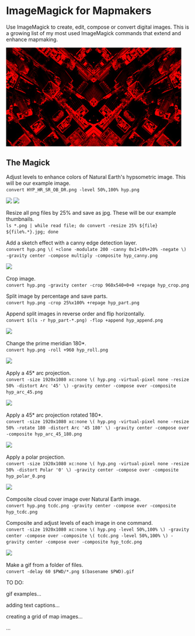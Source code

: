 # ImageMagick for Mapmakers

Use ImageMagick to create, edit, compose or convert digital images. This is a growing list of my most used ImageMagick commands that extend and enhance mapmaking.

<img src="images/newyork.jpg"/>

## The Magick

Adjust levels to enhance colors of Natural Earth's hypsometric image. This will be our example image.  
```convert HYP_HR_SR_OB_DR.png -level 50%,100% hyp.png```

<img src="images/HYP_HR_SR_OB_DR.jpg"/>
<img src="images/hyp.jpg"/>

Resize all png files by 25% and save as jpg. These will be our example thumbnails.  
```ls *.png | while read file; do convert -resize 25% ${file} ${file%.*}.jpg; done```

Add a sketch effect with a canny edge detection layer.  
```convert hyp.png \( +clone -modulate 200 -canny 0x1+10%+20% -negate \) -gravity center -compose multiply -composite hyp_canny.png```

<img src="images/hyp_canny.jpg"/>

Crop image.  
```convert hyp.png -gravity center -crop 960x540+0+0 +repage hyp_crop.png```

Split image by percentage and save parts.  
```convert hyp.png -crop 25%x100% +repage hyp_part.png```

Append split images in reverse order and flip horizontally.  
```convert $(ls -r hyp_part-*.png) -flop +append hyp_append.png```

<img src="images/hyp_append.jpg"/>

Change the prime meridian 180*.  
```convert hyp.png -roll +960 hyp_roll.png```

<img src="images/hyp_roll.jpg"/>

Apply a 45* arc projection.  
```convert -size 1920x1080 xc:none \( hyp.png -virtual-pixel none -resize 50% -distort Arc '45' \) -gravity center -compose over -composite hyp_arc_45.png```

<img src="images/hyp_arc_45.jpg"/>

Apply a 45* arc projection rotated 180*.  
```convert -size 1920x1080 xc:none \( hyp.png -virtual-pixel none -resize 50% -rotate 180 -distort Arc '45 180' \) -gravity center -compose over -composite hyp_arc_45_180.png```

<img src="images/hyp_arc_45_180.jpg"/>

Apply a polar projection.  
```convert -size 1920x1080 xc:none \( hyp.png -virtual-pixel none -resize 50% -distort Polar '0' \) -gravity center -compose over -composite hyp_polar_0.png```

<img src="images/hyp_polar_0.jpg"/>

Composite cloud cover image over Natural Earth image.  
```convert hyp.png tcdc.png -gravity center -compose over -composite hyp_tcdc.png```

Composite and adjust levels of each image in one command.  
```convert -size 1920x1080 xc:none \( hyp.png -level 50%,100% \) -gravity center -compose over -composite \( tcdc.png -level 50%,100% \) -gravity center -compose over -composite hyp_tcdc.png```

<img src="images/hyp_tcdc.jpg"/>

Make a gif from a folder of files.  
```convert -delay 60 $PWD/*.png $(basename $PWD).gif```

TO DO:

gif examples...

adding text captions...

creating a grid of map images...

...
